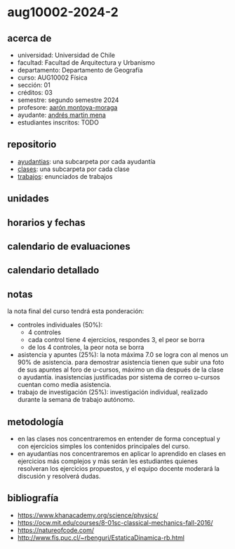 # aug10002-2024-2

## acerca de

- universidad: Universidad de Chile
- facultad: Facultad de Arquitectura y Urbanismo
- departamento: Departamento de Geografía
- curso: AUG10002 Física
- sección: 01
- créditos: 03
- semestre: segundo semestre 2024
- profesore: [aarón montoya-moraga](https://github.com/montoyamoraga)
- ayudante: [andrés martin mena](https://github.com/AndresMartinM)
- estudiantes inscritos: TODO

## repositorio

- [ayudantias](./ayudantias/): una subcarpeta por cada ayudantía
- [clases](./clases/): una subcarpeta por cada clase
- [trabajos](./trabajos/): enunciados de trabajos

## unidades

<!-- - unidad 0: vectores y fuerzas
- unidad 1: cinemática en 1 y 2 dimensiones
- unidad 2: dinámica en 1 y 2 dimensiones
- unidad 3: energía y cantidad de movimiento
- unidad 4: dinámica y cinemática del cuerpo rígido
- unidad 5: calor y temperatura
- unidad 6: ondas y sonido
- unidad 7: luz
- unidad 8: electricidad y magnetismo -->

## horarios y fechas

<!-- - cátedra jueves 10:15am-1:30pm
- ayudantía viernes 3pm-4:30pm
- cátedras y ayudantías entre 2024-03-14 y 2024-06-28
- controles, 1 vez al mes
- semana de receso entre 2024-04-29 y 2024-05-03 -->

## calendario de evaluaciones

<!-- - control 01, 2024-03-28 jueves, en horario de clase
- control 02, 2024-04-26 viernes, en horario de ayudantía
- control 03, 2024-05-24 viernes, en horario de ayudantía
- control 04, 2024-06-27 jueves, en horario de clase
- trabajo de investigación, 2024-06-23 domingo 11:50pm, durante semana de trabajo autónomo -->

## calendario detallado
<!-- 
| sesión                                   | fecha                   | tema                                          |
| :--------------------------------------- | :---------------------- | :-------------------------------------------- |
| [clase-01](clases/clase-01/)             | 2024-03-14 jueves       | unidad 0: vectores y fuerzas                  |
| [ayudantia-01](ayudantias/ayudantia-01/) | 2024-03-15 viernes      | unidad 0: vectores y fuerzas                  |
| [clase-02](clases/clase-02/)             | 2024-03-21 jueves       | unidad 1: cinemática en 1D y 2D               |
| [ayudantia-02](ayudantias/ayudantia-02/) | 2024-03-22 viernes      | unidad 1: cinemática en 1D y 2D               |
| [clase-03](clases/clase-03/)             | 2024-03-28 jueves       | evaluación: control 1, unidades 0, 1          |
| [ayudantia-03](ayudantias/ayudantia-03/) | 2024-03-29 viernes      | feriado, no hay ayudantía                     |
| [clase-04](clases/clase-04/)             | 2024-04-04 jueves       | unidad 2: dinámica en 1D y 2D                 |
| [ayudantia-04](ayudantias/ayudantia-04/) | 2024-04-05 viernes      | unidad 2: dinámica en 1D y 2D                 |
| [clase-05](clases/clase-05/)             | 2024-04-11 jueves       | unidad 3: energía y cantidad de movimiento    |
| [ayudantia-05](ayudantias/ayudantia-05/) | 2024-04-12 viernes      | unidad 3: energía y cantidad de movimiento    |
| [clase-06](clases/clase-06/)             | 2024-04-18 jueves       | unidad 4: dinámica y cinemática cuerpo rígido |
| [ayudantia-06](ayudantias/ayudantia-06/) | 2024-04-19 viernes      | unidad 4: dinámica y cinemática cuerpo rígido |
| [clase-07](clases/clase-07/)             | 2024-04-25 jueves       | repaso y ejercicios unidades 2, 3, 4          |
| [ayudantia-07](ayudantias/ayudantia-07/) | 2024-04-26 viernes      | evaluación: control 2, unidades 2, 3, 4       |
| semana receso                            | 2024-04-29 / 2024-05-03 | sin clases, sin evaluaciones                  |
| [clase-08](clases/clase-08/)             | 2024-05-09 jueves       | unidad 5: calor y temperatura                 |
| [ayudantia-08](ayudantias/ayudantia-08/) | 2024-05-10 viernes      | unidad 5: calor y temperatura                 |
| [clase-09](clases/clase-09/)             | 2024-05-16 jueves       | unidad 6: ondas y sonido                      |
| [ayudantia-09](ayudantias/ayudantia-09/) | 2024-05-17 viernes      | unidad 6: ondas y sonido                      |
| [clase-10](clases/clase-10/)             | 2024-05-23 jueves       | clase de repaso suspendida por paro           |
| [ayudantia-10](ayudantias/ayudantia-10/) | 2024-05-24 viernes      | evaluación suspendida por paro                |
| [clase-11](clases/clase-11/)             | 2024-05-30 jueves       | repaso control 3, unidades 5 y 6              |
| [ayudantia-11](ayudantias/ayudantia-11/) | 2024-05-31 viernes      | evaluación: control 3, unidades 5, 6          |
| [clase-12](clases/clase-12/)             | 2024-06-06 jueves       | unidad 7: luz                                 |
| [ayudantia-12](ayudantias/ayudantia-12/) | 2024-06-07 viernes      | unidad 7: luz                                 |
| [clase-13](clases/clase-13/)             | 2024-06-13 jueves       | unidad 8: electricidad                        |
| [ayudantia-13](ayudantias/ayudantia-13/) | 2024-06-14 viernes      | unidad 8: electricidad                        |
| semana de trabajo autónomo               | 2024-06-17/21           | sin clases, entrega trabajo de investigación  |
| [clase-14](clases/clase-14/)             | 2024-06-27 jueves       | evaluación: control 4, unidades 7, 8          |
| [ayudantia-14](ayudantias/ayudantia-14/) | 2024-06-28 viernes      | no hay ayudantía                              |
| cierre acta                              | 2024-07-06 sábado       | plazo máximo envío actas                      | -->

## notas

la nota final del curso tendrá esta ponderación:

- controles individuales (50%):
  - 4 controles
  - cada control tiene 4 ejercicios, respondes 3, el peor se borra
  - de los 4 controles, la peor nota se borra
- asistencia y apuntes (25%): la nota máxima 7.0 se logra con al menos un 90% de asistencia. para demostrar asistencia tienen que subir una foto de sus apuntes al foro de u-cursos, máximo un día después de la clase o ayudantía. inasistencias justificadas por sistema de correo u-cursos cuentan como media asistencia.
- trabajo de investigación (25%): investigación individual, realizado durante la semana de trabajo autónomo.

## metodología

- en las clases nos concentraremos en entender de forma conceptual y con ejercicios simples los contenidos principales del curso.
- en ayudantías nos concentraremos en aplicar lo aprendido en clases en ejercicios más complejos y más serán les estudiantes quienes resolveran los ejercicios propuestos, y el equipo docente moderará la discusión y resolverá dudas.

## bibliografía

- <https://www.khanacademy.org/science/physics/>
- <https://ocw.mit.edu/courses/8-01sc-classical-mechanics-fall-2016/>
- <https://natureofcode.com/>
- <http://www.fis.puc.cl/~rbenguri/EstaticaDinamica-rb.html>